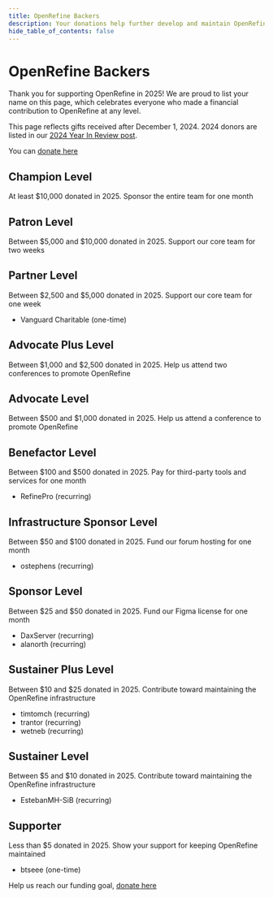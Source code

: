 ```yaml
---
title: OpenRefine Backers
description: Your donations help further develop and maintain OpenRefine.
hide_table_of_contents: false
---
```

# OpenRefine Backers 

Thank you for supporting OpenRefine in 2025! We are proud to list your name on this page, which celebrates everyone who made a financial contribution to OpenRefine at any level. 

This page reflects gifts received after December 1, 2024. 2024 donors are listed in our [2024 Year In Review post](/blog/2024/12/13/year-in-review-2024#2024-donor-shoutouts).
  
You can [donate here](/donate)

## Champion Level
At least $10,000 donated in 2025. Sponsor the entire team for one month

## Patron Level
Between $5,000 and $10,000 donated in 2025. Support our core team for two weeks

## Partner Level
Between $2,500 and $5,000 donated in 2025. Support our core team for one week
* Vanguard Charitable (one-time)

## Advocate Plus Level
Between $1,000 and $2,500 donated in 2025. Help us attend two conferences to promote OpenRefine

## Advocate Level
Between $500 and $1,000 donated in 2025. Help us attend a conference to promote OpenRefine

## Benefactor Level
Between $100 and $500 donated in 2025. Pay for third-party tools and services for one month
* RefinePro (recurring)

## Infrastructure Sponsor Level
Between $50 and $100 donated in 2025. Fund our forum hosting for one month
* ostephens (recurring)
## Sponsor Level
Between $25 and $50 donated in 2025. Fund our Figma license for one month
* DaxServer (recurring)
* alanorth (recurring)

## Sustainer Plus Level
Between $10 and $25 donated in 2025. Contribute toward maintaining the OpenRefine infrastructure
* timtomch (recurring)
* trantor (recurring)
* wetneb (recurring)

## Sustainer Level
Between $5 and $10 donated in 2025. Contribute toward maintaining the OpenRefine infrastructure
* EstebanMH-SiB (recurring)

## Supporter
Less than $5 donated in 2025. Show your support for keeping OpenRefine maintained
* btseee  (one-time)

Help us reach our funding goal, [donate here](/donate)
